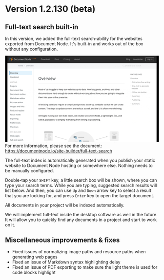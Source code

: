 # Version 1.2.130 (beta)

## Full-text search built-in

In this version, we added the full-text search-ability for the websites exported from Document Node. It's built-in and works out of the box without any configuration.

![screencast-full-text-search](screencast-full-text-search.gif)
For more information, please see the document: https://documentnode.io/site-builder/full-text-search

The full-text index is automatically generated when you publish your static website to Document Node hosting or somewhere else. Nothing needs to be manually configured.

Double-tap your `SHIFT` key, a little search box will be shown, where you can type your search terms. While you are typing, suggested search results will list below. And then, you can use `Up` and `Down` arrow key to select a result that you are looking for, and press `Enter` key to open the target document.

All documents in your project will be indexed automatically.

We will implement full-text inside the desktop software as well in the future. It will allow you to quickly find any documents in a project and start to work on it.

## Miscellaneous improvements & fixes

* Fixed issues of normalizing image paths and resource paths when generating web pages
* Fixed an issue of Markdown syntax highlighting delay
* Fixed an issue of PDF exporting to make sure the light theme is used for code blocks highlight
